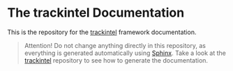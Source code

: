 # The trackintel Documentation

This is the repository for the [trackintel](https://github.com/mie-lab/trackintel) framework documentation.

> Attention! Do not change anything directly in this repository, as everything is generated automatically using [Sphinx](http://www.sphinx-doc.org/en/master). Take a look at the [trackintel](https://github.com/mie-lab/trackintel) repository to see how to generate the documentation.
